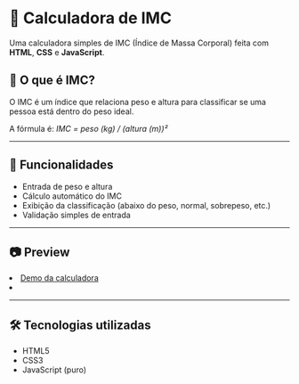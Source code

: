 # 🧮 Calculadora de IMC

Uma calculadora simples de IMC (Índice de Massa Corporal) feita com **HTML**, **CSS** e **JavaScript**.

## 📌 O que é IMC?

O IMC é um índice que relaciona peso e altura para classificar se uma pessoa está dentro do peso ideal.

A fórmula é: *IMC = peso (kg) / (altura (m))²*

---

## 🚀 Funcionalidades

- Entrada de peso e altura
- Cálculo automático do IMC
- Exibição da classificação (abaixo do peso, normal, sobrepeso, etc.)
- Validação simples de entrada

---

## 📷 Preview

<li><a href="../Calculadora-IMC/calculadora.png">Demo da calculadora</a><li>

---

## 🛠️ Tecnologias utilizadas

- HTML5
- CSS3
- JavaScript (puro)
